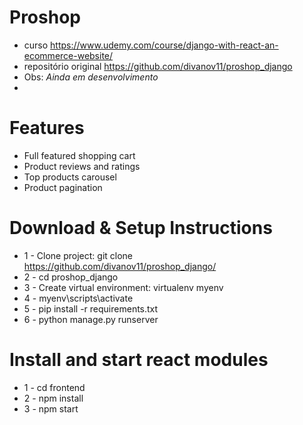 # Proshop
 - curso https://www.udemy.com/course/django-with-react-an-ecommerce-website/
 - repositório original https://github.com/divanov11/proshop_django
 - Obs: *Ainda em desenvolvimento*
 - 
# Features
* Full featured shopping cart
* Product reviews and ratings
* Top products carousel
* Product pagination

# Download & Setup Instructions

* 1 - Clone project: git clone https://github.com/divanov11/proshop_django/
* 2 - cd proshop_django
* 3 - Create virtual environment: virtualenv myenv
* 4 - myenv\scripts\activate
* 5 - pip install -r requirements.txt
* 6 - python manage.py runserver

# Install and start react modules
* 1 - cd frontend
* 2 - npm install
* 3 - npm start


